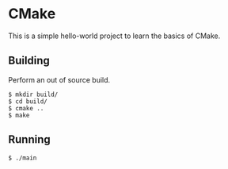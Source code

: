 # CMake
This is a simple hello-world project to learn the basics of CMake.

## Building
Perform an out of source build.
```
$ mkdir build/
$ cd build/
$ cmake ..
$ make
```

## Running
```
$ ./main
```
